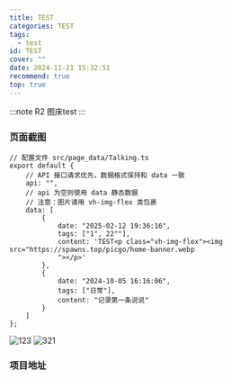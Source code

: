 ```yaml
---
title: TEST
categories: TEST
tags:
  - test
id: TEST
cover: ""
date: 2024-11-21 15:32:51
recommend: true
top: true
---
```


:::note
R2 图床test
:::

### 页面截图


```
// 配置文件 src/page_data/Talking.ts
export default {
	// API 接口请求优先，数据格式保持和 data 一致
	api: "",
	// api 为空则使用 data 静态数据
	// 注意：图片请用 vh-img-flex 类包裹
	data: [
		{
			date: "2025-02-12 19:36:16",
			tags: ["1", 22""],
			content: 'TEST<p class="vh-img-flex"><img src="https://spawns.top/picgo/home-banner.webp
			"></p>'
		},
		{
			date: "2024-10-05 16:16:06",
			tags: ["日常"],
			content: "记录第一条说说"
		}
	]
};
```
![123](https://spawns.top/picgo/home-banner.webp)
![321](http://spawns.top/picgo/微信图片_20230324175903.png)
### 项目地址